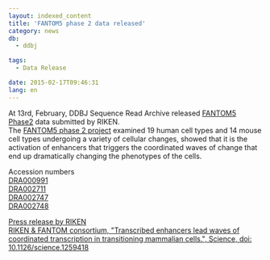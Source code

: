 ```yaml
---
layout: indexed_content
title: 'FANTOM5 phase 2 data released'
category: news
db:
  - ddbj

tags:
  - Data Release

date: 2015-02-17T09:46:31
lang: en
---
```


<p>At 13rd, February, DDBJ Sequence Read Archive released <a href="http://fantom.gsc.riken.jp/jp/">FANTOM5 Phase2</a> data submitted by RIKEN.<br>The <a href="http://fantom.gsc.riken.jp/jp/">FANTOM5 phase 2 project</a> examined 19 human cell types and 14 mouse cell types undergoing a variety of cellular changes, showed that it is the activation of enhancers that triggers the coordinated waves of change that end up dramatically changing the phenotypes of the cells.</p>

<p>Accession numbers<br><a href="http://ddbj.nig.ac.jp/DRASearch/submission?acc=DRA000991">DRA000991</a><br><a href="http://ddbj.nig.ac.jp/DRASearch/submission?acc=DRA002711">DRA002711</a><br><a href="http://ddbj.nig.ac.jp/DRASearch/submission?acc=DRA002747">DRA002747</a><br><a href="http://ddbj.nig.ac.jp/DRASearch/submission?acc=DRA002748">DRA002748</a></p>

<p><a href="http://www.riken.jp/en/pr/press/2015/20150213_2/">Press release by RIKEN</a><br><a href="http://www.sciencemag.org/content/early/2015/02/11/science.1259418.abstract">RIKEN &amp; FANTOM consortium, "Transcribed enhancers lead waves of coordinated transcription in transitioning mammalian cells.", Science, doi: 10.1126/science.1259418</a></p>
